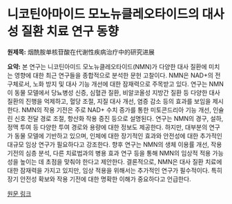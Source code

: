 # 니코틴아마이드 모노뉴클레오타이드의 대사성 질환 치료 연구 동향

**원제목:** 烟酰胺单核苷酸在代谢性疾病治疗中的研究进展

**요약:** 본 연구는 니코틴아미드 모노뉴클레오타이드(NMN)가 다양한 대사 질환에 미치는 영향에 대한 최근 연구들을 종합적으로 분석한 문헌 고찰이다. NMN은 NAD+의 전구체로서, 노화 방지 및 대사 기능 개선에 대한 잠재력으로 주목받고 있다.  연구는 NMN이 동물 모델에서 당뇨병성 신증, 심혈관 질환, 비알코올성 지방간 질환 등 다양한 대사 질환의 진행을 억제하고, 혈당 조절, 지질 대사 개선, 염증 감소 등의 효과를 보임을 제시한다.  NMN의 작용 기전은 주로 NAD+ 수치 증가를 통한 미토콘드리아 기능 개선, 인슐린 신호 전달 경로 조절, 항산화 작용 증진 등으로 설명된다.  연구는 NMN의 경구, 설하, 정맥 투여 등 다양한 투여 경로와 용량에 대한 정보도 제공한다.  하지만,  대부분의 연구가 동물 모델에 기반하고 있으며,  인체에 대한 장기적인 효과와 안전성에 대한 추가적인 대규모 임상 연구가 필요하다고 강조한다.  향후 연구는 NMN의 생체 이용률 개선,  작용 기전의 심층 분석,  다른 치료법과의 병용 효과 연구 등을 통해 NMN의 임상적 적용 가능성을 높이는 데 초점을 맞춰야 한다고 제안한다.  결론적으로,  NMN은 대사 질환 치료에 대한 잠재력을 가지고 있지만,  임상 적용을 위해서는 추가적인 연구가 필수적이다.  특히 장기 안전성 확보와 작용 기전에 대한 명확한 이해가 중요하다고 언급한다.

[원문 링크](https://www.hanspub.org/journal/paperinformation?paperID=117014)
